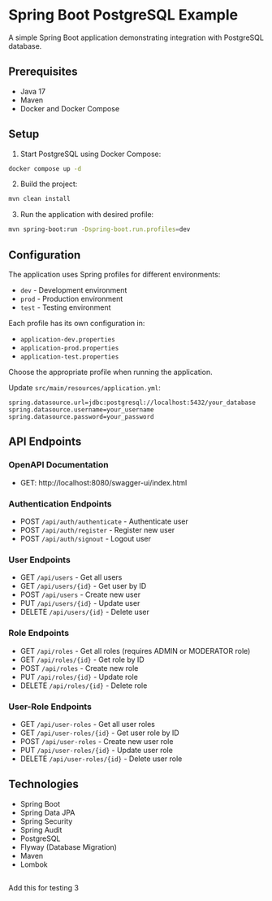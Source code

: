 # Spring Boot PostgreSQL Example

A simple Spring Boot application demonstrating integration with PostgreSQL database.

## Prerequisites

- Java 17
- Maven
- Docker and Docker Compose

## Setup

1. Start PostgreSQL using Docker Compose:
```bash
docker compose up -d
```

2. Build the project:
```bash
mvn clean install
```

3. Run the application with desired profile:
```bash
mvn spring-boot:run -Dspring-boot.run.profiles=dev
```

## Configuration

The application uses Spring profiles for different environments:
- `dev` - Development environment
- `prod` - Production environment
- `test` - Testing environment

Each profile has its own configuration in:
- `application-dev.properties`
- `application-prod.properties`
- `application-test.properties`

Choose the appropriate profile when running the application.

Update `src/main/resources/application.yml`:

```properties
spring.datasource.url=jdbc:postgresql://localhost:5432/your_database
spring.datasource.username=your_username
spring.datasource.password=your_password
```

## API Endpoints
### OpenAPI Documentation
- GET: http://localhost:8080/swagger-ui/index.html

### Authentication Endpoints
- POST `/api/auth/authenticate` - Authenticate user
- POST `/api/auth/register` - Register new user
- POST `/api/auth/signout` - Logout user

### User Endpoints
- GET `/api/users` - Get all users
- GET `/api/users/{id}` - Get user by ID
- POST `/api/users` - Create new user
- PUT `/api/users/{id}` - Update user
- DELETE `/api/users/{id}` - Delete user

### Role Endpoints
- GET `/api/roles` - Get all roles (requires ADMIN or MODERATOR role)
- GET `/api/roles/{id}` - Get role by ID
- POST `/api/roles` - Create new role
- PUT `/api/roles/{id}` - Update role
- DELETE `/api/roles/{id}` - Delete role

### User-Role Endpoints
- GET `/api/user-roles` - Get all user roles
- GET `/api/user-roles/{id}` - Get user role by ID
- POST `/api/user-roles` - Create new user role
- PUT `/api/user-roles/{id}` - Update user role
- DELETE `/api/user-roles/{id}` - Delete user role

## Technologies

- Spring Boot
- Spring Data JPA
- Spring Security
- Spring Audit
- PostgreSQL
- Flyway (Database Migration)
- Maven
- Lombok

##
Add this for testing 3